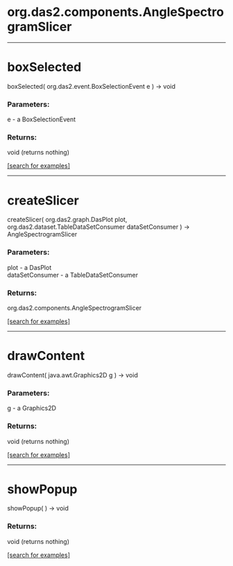 # org.das2.components.AngleSpectrogramSlicer
***
<a name="boxSelected"></a>
# boxSelected
boxSelected( org.das2.event.BoxSelectionEvent e ) &rarr; void



### Parameters:
e - a BoxSelectionEvent

### Returns:
void (returns nothing)


<a href="https://github.com/autoplot/dev/search?q=boxSelected&unscoped_q=boxSelected">[search for examples]</a>

***
<a name="createSlicer"></a>
# createSlicer
createSlicer( org.das2.graph.DasPlot plot, org.das2.dataset.TableDataSetConsumer dataSetConsumer ) &rarr; AngleSpectrogramSlicer



### Parameters:
plot - a DasPlot
<br>dataSetConsumer - a TableDataSetConsumer

### Returns:
org.das2.components.AngleSpectrogramSlicer


<a href="https://github.com/autoplot/dev/search?q=createSlicer&unscoped_q=createSlicer">[search for examples]</a>

***
<a name="drawContent"></a>
# drawContent
drawContent( java.awt.Graphics2D g ) &rarr; void



### Parameters:
g - a Graphics2D

### Returns:
void (returns nothing)


<a href="https://github.com/autoplot/dev/search?q=drawContent&unscoped_q=drawContent">[search for examples]</a>

***
<a name="showPopup"></a>
# showPopup
showPopup(  ) &rarr; void



### Returns:
void (returns nothing)


<a href="https://github.com/autoplot/dev/search?q=showPopup&unscoped_q=showPopup">[search for examples]</a>

